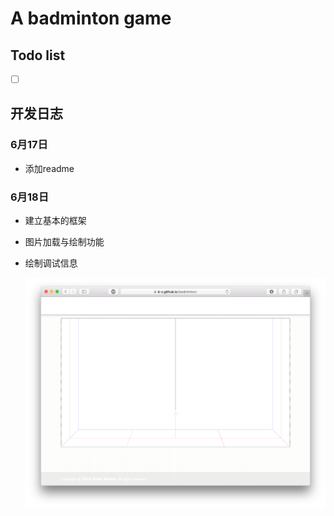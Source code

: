 # A badminton game

## Todo list

* [ ] ​

## 开发日志

### 6月17日

* 添加readme

### 6月18日

* 建立基本的框架

* 图片加载与绘制功能

* 绘制调试信息

  ![](img_doc/061601.png)